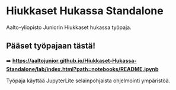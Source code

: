 # Hiukkaset Hukassa Standalone

Aalto-yliopisto Juniorin Hiukkaset hukassa työpaja.


## Pääset työpajaan tästä!

➡️ **https://aaltojunior.github.io/Hiukkaset-Hukassa-Standalone/lab/index.html?path=notebooks/README.ipynb**

Työpaja käyttää JupyterLite selainpohjaista ohjelmointi ympäristöä.
